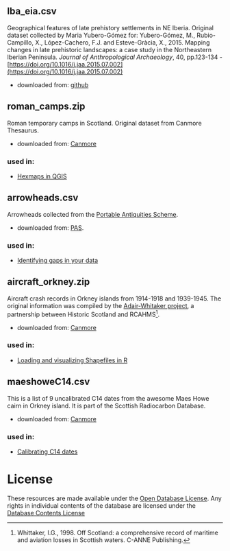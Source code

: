 
## lba_eia.csv

Geographical features of late prehistory settlements in NE Iberia. Original dataset collected by Maria Yubero-Gómez for:
Yubero-Gómez, M., Rubio-Campillo, X., López-Cachero, F.J. and Esteve-Gràcia, X., 2015. Mapping changes in late prehistoric landscapes: a case study in the Northeastern Iberian Peninsula. *Journal of Anthropological Archaeology*, 40, pp.123-134 - [https://doi.org/10.1016/j.jaa.2015.07.002](https://doi.org/10.1016/j.jaa.2015.07.002)

* downloaded from: [github](https://github.com/xrubio/models/tree/master/changesLBA_EIA)

## roman_camps.zip

Roman temporary camps in Scotland. Original dataset from Canmore Thesaurus.

* downloaded from: [Canmore](https://canmore.org.uk/site/search/result?SITETYPE=364)

### used in:
- [Hexmaps in QGIS](http://research.shca.ed.ac.uk/past-by-numbers/2017/04/21/hexes-in-qgis/)

## arrowheads.csv
Arrowheads collected from the [Portable Antiquities Scheme](https://finds.org.uk/).

* downloaded from: [PAS](https://finds.org.uk/database/search/results/sort/objectType/objectType/ARROWHEAD).

### used in:
- [Identifying gaps in your data](http://research.shca.ed.ac.uk/past-by-numbers/2017/04/21/identifying-gaps-in-your-data)

## aircraft_orkney.zip
Aircraft crash records in Orkney islands from 1914-1918 and 1939-1945. The original information was compiled by the [Adair-Whitaker project](https://canmore.org.uk/project/935283), a partnership between Historic Scotland and RCAHMS[^1].

* downloaded from: [Canmore](https://canmore.org.uk/site/search/result?SITETYPE=1785&COUNCIL=330)

### used in:
- [Loading and visualizing Shapefiles in R](http://research.shca.ed.ac.uk/past-by-numbers/2017/04/19/loading-and-visualizing-shapefiles-in-r/)

## maeshoweC14.csv

This is a list of 9 uncalibrated C14 dates from the awesome Maes Howe cairn in Orkney island. It is part of the Scottish Radiocarbon Database.

* downloaded from: [Canmore](https://canmore.org.uk/c14index/2094)

### used in:
- [Calibrating C14 dates](http://research.shca.ed.ac.uk/past-by-numbers/2017/04/12/calibrating-c14-dates/)

[^1]: Whittaker, I.G., 1998. Off Scotland: a comprehensive record of maritime and aviation losses in Scottish waters. C-ANNE Publishing.

# License

These resources are made available under the [Open Database License](http://opendatacommons.org/licenses/odbl/1.0/). Any rights in individual contents of the database are licensed under the [Database Contents License](http://opendatacommons.org/licenses/dbcl/1.0/)


